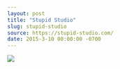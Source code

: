 ```yaml
---
layout: post
title: "Stupid Studio"
slug: stupid-studio
source: https://stupid-studio.com/
date: 2015-3-10 00:00:00 -0700
---
```


<img src="{{ site.url }}/assets/img/screenshots/stupid-studio.jpg">
